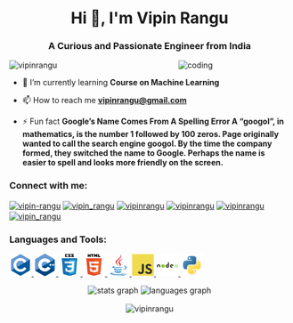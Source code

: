 <h1 align="center">Hi 👋, I'm Vipin Rangu</h1>
<h3 align="center">A Curious and Passionate Engineer from India</h3>

<img align="right" alt="coding" width="200" src="https://github.com/VIPINRANGU/VIPINRANGU/blob/main/animated-man-computer-coding-nae6mec378lsg1i3.gif">


<p align="left"> <img src="https://komarev.com/ghpvc/?username=vipinrangu&label=Profile%20views&color=0e75b6&style=flat" alt="vipinrangu" /> </p>

- 🌱 I’m currently learning **Course on Machine Learning**

- 📫 How to reach me **vipinrangu@gmail.com**

- ⚡ Fun fact **Google’s Name Comes From A Spelling Error A “googol”, in mathematics, is the number 1 followed by 100 zeros. Page originally wanted to call the search engine googol. By the time the company formed, they switched the name to Google. Perhaps the name is easier to spell and looks more friendly on the screen.**

<h3 align="left">Connect with me:</h3>
<p align="left">
<a href="https://linkedin.com/in/vipin-rangu" target="blank"><img align="center" src="https://raw.githubusercontent.com/rahuldkjain/github-profile-readme-generator/master/src/images/icons/Social/linked-in-alt.svg" alt="vipin-rangu" height="30" width="40" /></a>
<a href="https://instagram.com/vipin_rangu" target="blank"><img align="center" src="https://raw.githubusercontent.com/rahuldkjain/github-profile-readme-generator/master/src/images/icons/Social/instagram.svg" alt="vipin_rangu" height="30" width="40" /></a>
<a href="https://www.codechef.com/users/vipinrangu" target="blank"><img align="center" src="https://cdn.jsdelivr.net/npm/simple-icons@3.1.0/icons/codechef.svg" alt="vipinrangu" height="30" width="40" /></a>
<a href="https://www.hackerrank.com/vipinrangu" target="blank"><img align="center" src="https://raw.githubusercontent.com/rahuldkjain/github-profile-readme-generator/master/src/images/icons/Social/hackerrank.svg" alt="vipinrangu" height="30" width="40" /></a>
<a href="https://codeforces.com/profile/vipinrangu" target="blank"><img align="center" src="https://raw.githubusercontent.com/rahuldkjain/github-profile-readme-generator/master/src/images/icons/Social/codeforces.svg" alt="vipinrangu" height="30" width="40" /></a>
<a href="https://www.leetcode.com/vipin_rangu" target="blank"><img align="center" src="https://raw.githubusercontent.com/rahuldkjain/github-profile-readme-generator/master/src/images/icons/Social/leet-code.svg" alt="vipin_rangu" height="30" width="40" /></a>
</p>

<h3 align="left">Languages and Tools:</h3>
<p align="left"> <a href="https://www.cprogramming.com/" target="_blank" rel="noreferrer"> <img src="https://raw.githubusercontent.com/devicons/devicon/master/icons/c/c-original.svg" alt="c" width="40" height="40"/> </a> <a href="https://www.w3schools.com/cpp/" target="_blank" rel="noreferrer"> <img src="https://raw.githubusercontent.com/devicons/devicon/master/icons/cplusplus/cplusplus-original.svg" alt="cplusplus" width="40" height="40"/> </a> <a href="https://www.w3schools.com/css/" target="_blank" rel="noreferrer"> <img src="https://raw.githubusercontent.com/devicons/devicon/master/icons/css3/css3-original-wordmark.svg" alt="css3" width="40" height="40"/> </a> <a href="https://www.w3.org/html/" target="_blank" rel="noreferrer"> <img src="https://raw.githubusercontent.com/devicons/devicon/master/icons/html5/html5-original-wordmark.svg" alt="html5" width="40" height="40"/> </a> <a href="https://www.java.com" target="_blank" rel="noreferrer"> <img src="https://raw.githubusercontent.com/devicons/devicon/master/icons/java/java-original.svg" alt="java" width="40" height="40"/> </a> <a href="https://developer.mozilla.org/en-US/docs/Web/JavaScript" target="_blank" rel="noreferrer"> <img src="https://raw.githubusercontent.com/devicons/devicon/master/icons/javascript/javascript-original.svg" alt="javascript" width="40" height="40"/> </a> <a href="https://nodejs.org" target="_blank" rel="noreferrer"> <img src="https://raw.githubusercontent.com/devicons/devicon/master/icons/nodejs/nodejs-original-wordmark.svg" alt="nodejs" width="40" height="40"/> </a> <a href="https://www.python.org" target="_blank" rel="noreferrer"> <img src="https://raw.githubusercontent.com/devicons/devicon/master/icons/python/python-original.svg" alt="python" width="40" height="40"/> </a> </p>

<div align="center">
  <img src="https://github-readme-stats.vercel.app/api?username=VIPINRANGU&hide_title=false&hide_rank=false&show_icons=true&include_all_commits=true&count_private=true&disable_animations=false&theme=dracula&locale=en&hide_border=false" height="150" alt="stats graph"  />
  <img src="https://github-readme-stats.vercel.app/api/top-langs?username=VIPINRANGU&locale=en&hide_title=false&layout=compact&card_width=320&langs_count=5&theme=dracula&hide_border=false" height="150" alt="languages graph"  />
  <p><img align="center" src="https://github-readme-streak-stats.herokuapp.com/?user=vipinrangu&theme=dracula&" alt="vipinrangu" /></p>
</div>

<!--
**VIPINRANGU/VIPINRANGU** is a ✨ _special_ ✨ repository because its `README.md` (this file) appears on your GitHub profile.

Here are some ideas to get you started:

- 🔭 I’m currently working on ...
- 🌱 I’m currently learning ...
- 👯 I’m looking to collaborate on ...
- 🤔 I’m looking for help with ...
- 💬 Ask me about ...
- 📫 How to reach me: ...
- 😄 Pronouns: ...
- ⚡ Fun fact: ...
-->
